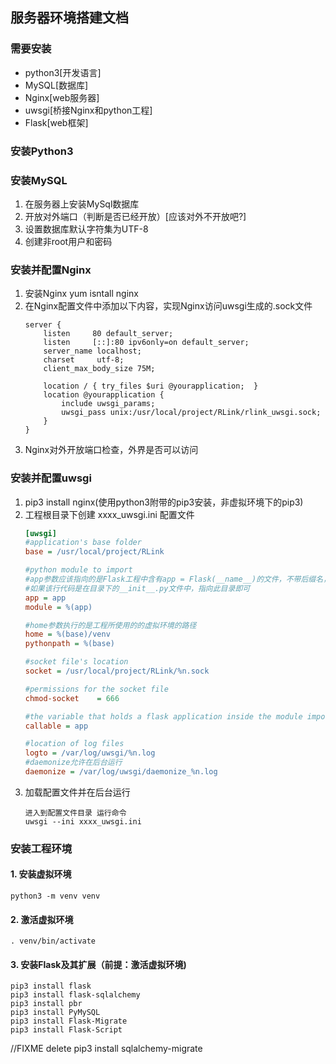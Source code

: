 ## 服务器环境搭建文档 
 
### 需要安装
- python3[开发语言]
- MySQL[数据库]
- Nginx[web服务器]
- uwsgi[桥接Nginx和python工程]
- Flask[web框架]

### 安装Python3
### 安装MySQL
1. 在服务器上安装MySql数据库
2. 开放对外端口（判断是否已经开放）[应该对外不开放吧?]
3. 设置数据库默认字符集为UTF-8
4. 创建非root用户和密码

### 安装并配置Nginx
1. 安装Nginx
	yum isntall nginx
2. 在Nginx配置文件中添加以下内容，实现Nginx访问uwsgi生成的.sock文件
	```text
	server {
		listen     80 default_server;
		listen     [::]:80 ipv6only=on default_server;
		server_name localhost;
		charset     utf-8;
		client_max_body_size 75M;
 
		location / { try_files $uri @yourapplication;  }
		location @yourapplication {
			include uwsgi_params;
			uwsgi_pass unix:/usr/local/project/RLink/rlink_uwsgi.sock;
		}
	}
	```
3. Nginx对外开放端口检查，外界是否可以访问

### 安装并配置uwsgi
1. pip3 install nginx(使用python3附带的pip3安装，非虚拟环境下的pip3)
2. 工程根目录下创建 xxxx_uwsgi.ini 配置文件
	```ini
	[uwsgi]
	#application's base folder
	base = /usr/local/project/RLink

	#python module to import
	#app参数应该指向的是Flask工程中含有app = Flask(__name__)的文件，不带后缀名，
	#如果该行代码是在目录下的__init__.py文件中，指向此目录即可
	app = app
	module = %(app)
 
	#home参数执行的是工程所使用的的虚拟环境的路径
	home = %(base)/venv
	pythonpath = %(base)
 
	#socket file's location
	socket = /usr/local/project/RLink/%n.sock
 
	#permissions for the socket file
	chmod-socket    = 666
 
	#the variable that holds a flask application inside the module imported at line #6
	callable = app
 
	#location of log files
	logto = /var/log/uwsgi/%n.log
	#daemonize允许在后台运行
	daemonize = /var/log/uwsgi/daemonize_%n.log
	```
3. 加载配置文件并在后台运行
	```commandline
	进入到配置文件目录 运行命令
	uwsgi --ini xxxx_uwsgi.ini
	```

### 安装工程环境
#### 1. 安装虚拟环境
	python3 -m venv venv
#### 2. 激活虚拟环境
	. venv/bin/activate
#### 3. 安装Flask及其扩展（前提：激活虚拟环境)
```commandline
pip3 install flask
pip3 install flask-sqlalchemy
pip3 install pbr
pip3 install PyMySQL
pip3 install Flask-Migrate
pip3 install Flask-Script
```
//FIXME delete pip3 install sqlalchemy-migrate

